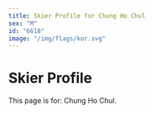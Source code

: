 ```yaml
---
title: Skier Profile for Chung Ho Chul
sex: "M"
id: "6618"
image: "/img/flags/kor.svg" 
---
```


# Skier Profile

This page is for: Chung Ho Chul.
    